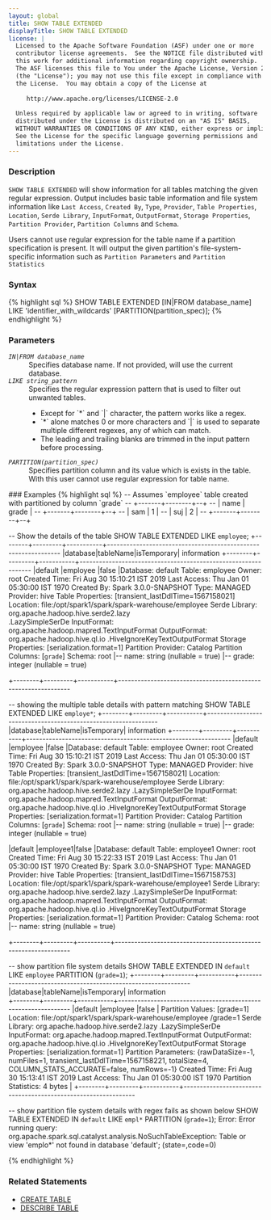 ```yaml
---
layout: global
title: SHOW TABLE EXTENDED
displayTitle: SHOW TABLE EXTENDED
license: |
  Licensed to the Apache Software Foundation (ASF) under one or more
  contributor license agreements.  See the NOTICE file distributed with
  this work for additional information regarding copyright ownership.
  The ASF licenses this file to You under the Apache License, Version 2.0
  (the "License"); you may not use this file except in compliance with
  the License.  You may obtain a copy of the License at
 
     http://www.apache.org/licenses/LICENSE-2.0
 
  Unless required by applicable law or agreed to in writing, software
  distributed under the License is distributed on an "AS IS" BASIS,
  WITHOUT WARRANTIES OR CONDITIONS OF ANY KIND, either express or implied.
  See the License for the specific language governing permissions and
  limitations under the License.
---
```

### Description

`SHOW TABLE EXTENDED` will show information for all tables matching the given regular expression.
Output includes basic table information and file system information like `Last Access`, 
`Created By`, `Type`, `Provider`, `Table Properties`, `Location`, `Serde Library`, `InputFormat`, 
`OutputFormat`, `Storage Properties`, `Partition Provider`, `Partition Columns` and `Schema`.

Users cannot use regular expression for the table name if a partition specification is present. It will output 
the given partition's file-system-specific information such as `Partition Parameters` and `Partition Statistics` 

### Syntax
{% highlight sql %}
SHOW TABLE EXTENDED [IN|FROM database_name] LIKE 'identifier_with_wildcards' [PARTITION(partition_spec)];
{% endhighlight %}

### Parameters
<dl>
 <dt><code><em>IN|FROM database_name</em></code></dt>
  <dd>
    Specifies database name. If not provided, will use the current database.
  </dd>
  <dt><code><em>LIKE string_pattern</em></code></dt>
  <dd>
    Specifies the regular expression pattern that is used to filter out unwanted tables.
    <ul> 
       <li> Except for `*` and `|` character, the pattern works like a regex.</li>
       <li> `*` alone matches 0 or more characters and `|` is used to separate multiple different regexes,
             any of which can match. </li>
       <li> The leading and trailing blanks are trimmed in the input pattern before processing.</li>
    </ul> 
  </dd>
  <dt><code><em>PARTITION(partition_spec)</em></code></dt>
  <dd>
    Specifies partition column and its value which is exists in the table. With this user cannot use regular expression for table name.
  </dd>
</dl>
### Examples
{% highlight sql %}
-- Assumes `employee` table created with partitioned by column `grade`
-- +-------+--------+--+
-- | name  | grade  |
-- +-------+--------+--+
-- | sam   | 1      |
-- | suj   | 2      |
-- +-------+--------+--+

 -- Show the details of the table
SHOW TABLE EXTENDED  LIKE `employee`;
+--------+---------+-----------+---------------------------------------------------------------
|database|tableName|isTemporary|                         information
+--------+---------+-----------+---------------------------------------------------------------
|default |employee |false      |Database: default
                                Table: employee
                                Owner: root
                                Created Time: Fri Aug 30 15:10:21 IST 2019
                                Last Access: Thu Jan 01 05:30:00 IST 1970
                                Created By: Spark 3.0.0-SNAPSHOT
                                Type: MANAGED
                                Provider: hive
                                Table Properties: [transient_lastDdlTime=1567158021]
                                Location: file:/opt/spark1/spark/spark-warehouse/employee
                                Serde Library: org.apache.hadoop.hive.serde2.lazy   
                                .LazySimpleSerDe
                                InputFormat: org.apache.hadoop.mapred.TextInputFormat
                                OutputFormat: org.apache.hadoop.hive.ql.io
                                .HiveIgnoreKeyTextOutputFormat
                                Storage Properties: [serialization.format=1]
                                Partition Provider: Catalog
                                Partition Columns: [`grade`]
                                Schema: root
                                 |-- name: string (nullable = true)
                                 |-- grade: integer (nullable = true)
                                                                                                          
+--------+---------+-----------+---------------------------------------------------------------

-- showing the multiple table details with pattern matching
SHOW TABLE EXTENDED  LIKE `employe*`;
+--------+---------+-----------+---------------------------------------------------------------
|database|tableName|isTemporary|                         information
+--------+---------+-----------+---------------------------------------------------------------
|default |employee |false      |Database: default
                                 Table: employee
                                 Owner: root
                                 Created Time: Fri Aug 30 15:10:21 IST 2019
                                 Last Access: Thu Jan 01 05:30:00 IST 1970
                                 Created By: Spark 3.0.0-SNAPSHOT
                                 Type: MANAGED
                                 Provider: hive
                                 Table Properties: [transient_lastDdlTime=1567158021]
                                 Location: file:/opt/spark1/spark/spark-warehouse/employee
                                 Serde Library: org.apache.hadoop.hive.serde2.lazy
                                 .LazySimpleSerDe
                                 InputFormat: org.apache.hadoop.mapred.TextInputFormat
                                 OutputFormat: org.apache.hadoop.hive.ql.io
                                 .HiveIgnoreKeyTextOutputFormat
                                 Storage Properties: [serialization.format=1]
                                 Partition Provider: Catalog
                                 Partition Columns: [`grade`]
                                 Schema: root
                                  |-- name: string (nullable = true)
                                  |-- grade: integer (nullable = true)

|default |employee1|false      |Database: default
                                Table: employee1
                                Owner: root
                                Created Time: Fri Aug 30 15:22:33 IST 2019
                                Last Access: Thu Jan 01 05:30:00 IST 1970
                                Created By: Spark 3.0.0-SNAPSHOT
                                Type: MANAGED
                                Provider: hive
                                Table Properties: [transient_lastDdlTime=1567158753]
                                Location: file:/opt/spark1/spark/spark-warehouse/employee1
                                Serde Library: org.apache.hadoop.hive.serde2.lazy
                                .LazySimpleSerDe
                                InputFormat: org.apache.hadoop.mapred.TextInputFormat
                                OutputFormat: org.apache.hadoop.hive.ql.io
                                .HiveIgnoreKeyTextOutputFormat
                                Storage Properties: [serialization.format=1]
                                Partition Provider: Catalog
                                Schema: root
                                |-- name: string (nullable = true)
                                                                                                             
+--------+---------+----------+----------------------------------------------------------------
  
-- show partition file system details
SHOW TABLE EXTENDED  IN `default` LIKE `employee` PARTITION (`grade=1`);
+--------+---------+-----------+---------------------------------------------------------------
|database|tableName|isTemporary|                         information                           
+--------+---------+-----------+---------------------------------------------------------------
|default |employee |false      | Partition Values: [grade=1]
                               Location: file:/opt/spark1/spark/spark-warehouse/employee
                               /grade=1
                               Serde Library: org.apache.hadoop.hive.serde2.lazy
                               .LazySimpleSerDe
                               InputFormat: org.apache.hadoop.mapred.TextInputFormat
                               OutputFormat: org.apache.hadoop.hive.ql.io
                               .HiveIgnoreKeyTextOutputFormat
                               Storage Properties: [serialization.format=1]
                               Partition Parameters: {rawDataSize=-1, numFiles=1, 
                               transient_lastDdlTime=1567158221, totalSize=4, 
                               COLUMN_STATS_ACCURATE=false, numRows=-1}
                               Created Time: Fri Aug 30 15:13:41 IST 2019
                               Last Access: Thu Jan 01 05:30:00 IST 1970
                               Partition Statistics: 4 bytes
                                                                                                                                                                             |
+--------+---------+-----------+---------------------------------------------------------------

-- show partition file system details with regex fails as shown below
SHOW TABLE EXTENDED  IN `default` LIKE `empl*` PARTITION (`grade=1`);
Error: Error running query: org.apache.spark.sql.catalyst.analysis.NoSuchTableException:
 Table or view 'emplo*' not found in database 'default'; (state=,code=0)

{% endhighlight %}
### Related Statements
- [CREATE TABLE](sql-ref-syntax-ddl-create-table.html)
- [DESCRIBE TABLE](sql-ref-syntax-aux-describe-table.html)
